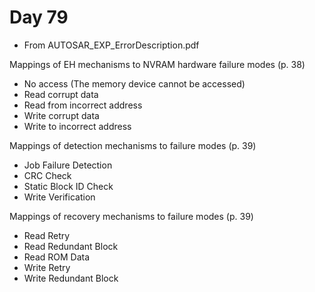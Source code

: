 # Day 79

* From AUTOSAR\_EXP\_ErrorDescription.pdf

Mappings of EH mechanisms to NVRAM hardware failure modes (p. 38)
* No access (The memory device cannot be accessed)
* Read corrupt data
* Read from incorrect address
* Write corrupt data
* Write to incorrect address

 Mappings of detection mechanisms to failure modes (p. 39)
* Job Failure Detection
* CRC Check
* Static Block ID Check
* Write Verification

 Mappings of recovery mechanisms to failure modes (p. 39)
* Read Retry
* Read Redundant Block
* Read ROM Data
* Write Retry
* Write Redundant Block
